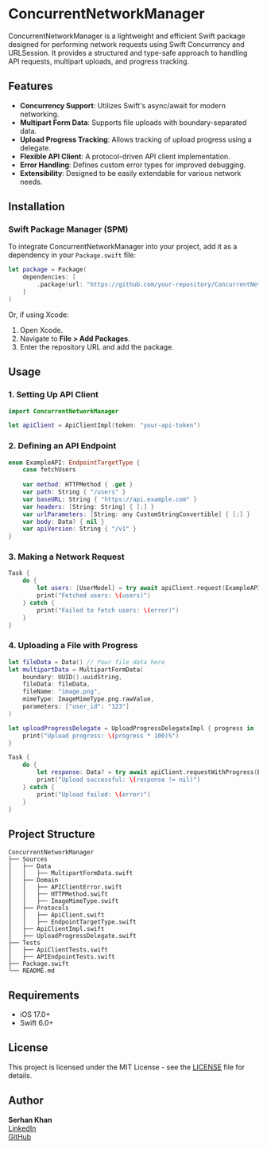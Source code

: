 # ConcurrentNetworkManager

ConcurrentNetworkManager is a lightweight and efficient Swift package designed for performing network requests using Swift Concurrency and URLSession. It provides a structured and type-safe approach to handling API requests, multipart uploads, and progress tracking.

## Features
- **Concurrency Support**: Utilizes Swift's async/await for modern networking.
- **Multipart Form Data**: Supports file uploads with boundary-separated data.
- **Upload Progress Tracking**: Allows tracking of upload progress using a delegate.
- **Flexible API Client**: A protocol-driven API client implementation.
- **Error Handling**: Defines custom error types for improved debugging.
- **Extensibility**: Designed to be easily extendable for various network needs.

## Installation

### Swift Package Manager (SPM)
To integrate ConcurrentNetworkManager into your project, add it as a dependency in your `Package.swift` file:

```swift
let package = Package(
    dependencies: [
        .package(url: "https://github.com/your-repository/ConcurrentNetworkManager.git", from: "1.0.4")
    ]
)
```
Or, if using Xcode:
1. Open Xcode.
2. Navigate to **File > Add Packages**.
3. Enter the repository URL and add the package.

## Usage

### 1. Setting Up API Client
```swift
import ConcurrentNetworkManager

let apiClient = ApiClientImpl(token: "your-api-token")
```

### 2. Defining an API Endpoint
```swift
enum ExampleAPI: EndpointTargetType {
    case fetchUsers
    
    var method: HTTPMethod { .get }
    var path: String { "/users" }
    var baseURL: String { "https://api.example.com" }
    var headers: [String: String] { [:] }
    var urlParameters: [String: any CustomStringConvertible] { [:] }
    var body: Data? { nil }
    var apiVersion: String { "/v1" }
}
```

### 3. Making a Network Request
```swift
Task {
    do {
        let users: [UserModel] = try await apiClient.request(ExampleAPI.fetchUsers)
        print("Fetched users: \(users)")
    } catch {
        print("Failed to fetch users: \(error)")
    }
}
```

### 4. Uploading a File with Progress
```swift
let fileData = Data() // Your file data here
let multipartData = MultipartFormData(
    boundary: UUID().uuidString,
    fileData: fileData,
    fileName: "image.png",
    mimeType: ImageMimeType.png.rawValue,
    parameters: ["user_id": "123"]
)

let uploadProgressDelegate = UploadProgressDelegateImpl { progress in
    print("Upload progress: \(progress * 100)%")
}

Task {
    do {
        let response: Data? = try await apiClient.requestWithProgress(ExampleAPI.uploadFile(multipartData), progressDelegate: uploadProgressDelegate)
        print("Upload successful: \(response != nil)")
    } catch {
        print("Upload failed: \(error)")
    }
}
```

## Project Structure
```
ConcurrentNetworkManager
├── Sources
│   ├── Data
│   │   ├── MultipartFormData.swift
│   ├── Domain
│   │   ├── APIClientError.swift
│   │   ├── HTTPMethod.swift
│   │   ├── ImageMimeType.swift
│   ├── Protocols
│   │   ├── ApiClient.swift
│   │   ├── EndpointTargetType.swift
│   ├── ApiClientImpl.swift
│   ├── UploadProgressDelegate.swift
├── Tests
│   ├── ApiClientTests.swift
│   ├── APIEndpointTests.swift
├── Package.swift
└── README.md
```

## Requirements
- iOS 17.0+
- Swift 6.0+

## License
This project is licensed under the MIT License - see the [LICENSE](LICENSE) file for details.

## Author
**Serhan Khan**  
[LinkedIn](https://www.linkedin.com/in/serhan-khan-97b577103/)  
[GitHub](https://github.com/khanboy1989)
